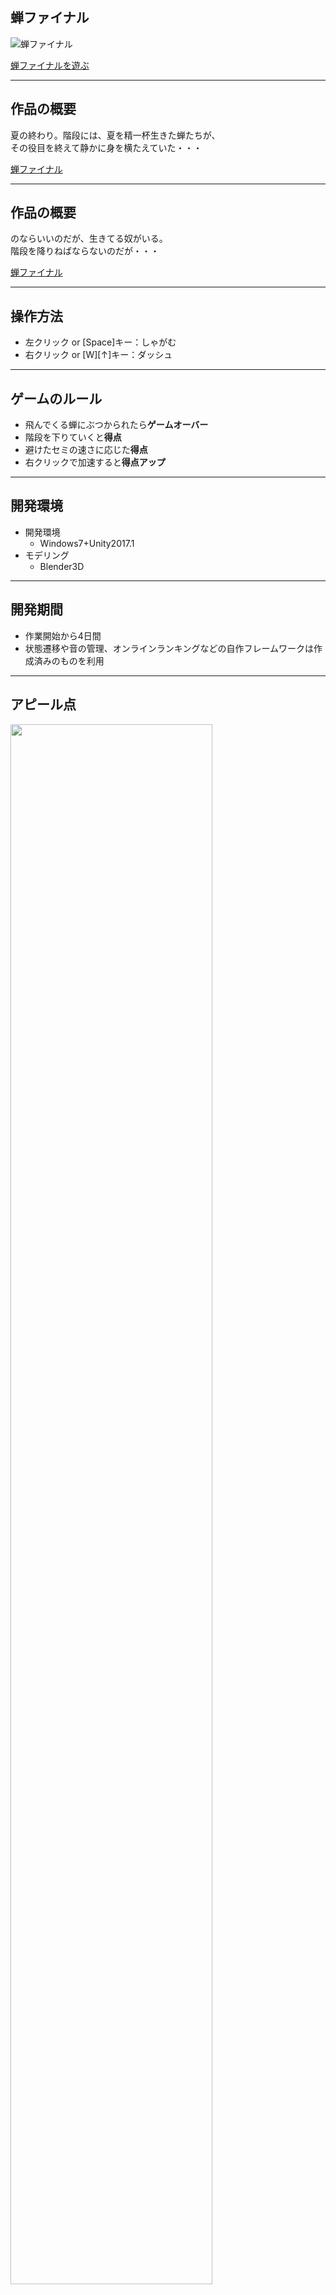 ## 蝉ファイナル

![蝉ファイナル](https://object-storage.tyo1.conoha.io/v1/nc_df3bdbc45bc04950b558834f5728517a/unityroom_production/icon/1302/oneweek4.gif)

[蝉ファイナルを遊ぶ](https://unityroom.com/games/semi-final/webgl)

---

## 作品の概要
夏の終わり。階段には、夏を精一杯生きた蝉たちが、  
その役目を終えて静かに身を横たえていた・・・

[蝉ファイナル](https://unityroom.com/games/semi-final/webgl)

---

## 作品の概要
のならいいのだが、生きてる奴がいる。  
階段を降りねばならないのだが・・・

[蝉ファイナル](https://unityroom.com/games/semi-final/webgl)

---

## 操作方法
- 左クリック or [Space]キー：しゃがむ
- 右クリック or [W][↑]キー：ダッシュ

---

## ゲームのルール
- 飛んでくる蝉にぶつかられたら**ゲームオーバー**
- 階段を下りていくと**得点**
- 避けたセミの速さに応じた**得点**
- 右クリックで加速すると**得点アップ**

---

## 開発環境
- 開発環境
  - Windows7+Unity2017.1
- モデリング
  - Blender3D

---

## 開発期間
- 作業開始から4日間
- 状態遷移や音の管理、オンラインランキングなどの自作フレームワークは作成済みのものを利用

---

## アピール点

<img src="https://object-storage.tyo1.conoha.io/v1/nc_df3bdbc45bc04950b558834f5728517a/unityroom_production/icon/1302/oneweek4.gif" height="80%">

![蝉ファイナル](https://object-storage.tyo1.conoha.io/v1/nc_df3bdbc45bc04950b558834f5728517a/unityroom_production/icon/1302/oneweek4.gif)

- 悪夢っぽい、肝試しのような雰囲気
- 音響で不気味さをアップ
- 思わずのけぞるセミの攻撃

---

## 反省点
- インパクトのみで企画してしまい、プレイヤーに楽しんでもらうところが抜けていた

---

## 今後に向けて
- プレイヤーが遊びたいと感じる企画を考える
- VRに対応させたらより怖そう

---

## 自分で開発した箇所
- 企画
- メインプログラムは全て自作
- セミのモデルとアニメーション

---

## 利用した素材(1/2)
- 階段のモデル
  - Aquarius Max. Dungeon Creator Kit LITE http://u3d.as/api
- トーチ
  - Unity Technologies. Unity Particle Pack http://u3d.as/BZ7
- フォント
  - 青柳衡山,Musashi System Inc. 衡山毛筆フォント行書 http://opentype.jp/kouzangyousho.htm
- BGM
  - H/MIX GALLERY. http://www.hmix.net/

---

## 利用した素材(2/2)
- 効果音
  - 効果音ラボ. http://soundeffect-lab.info/
- MP3の切り出し
  - Martin Pesch. http://mpesch3.de1.cc/mp3dc.html
- Cinemachine / PostProcessing Stack V2
  - Unity Technologies.
- オンラインランキング機能
  - naichi.  http://blog.naichilab.com/entry/webgl-simple-ranking

---

おわり
